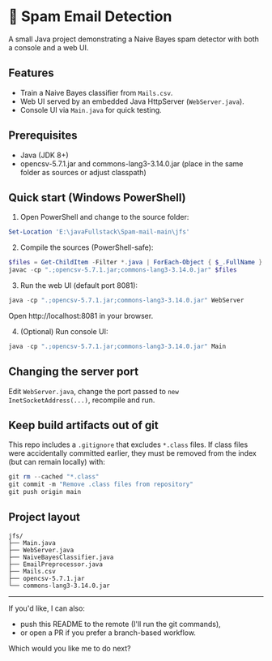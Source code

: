 # 📧 Spam Email Detection

A small Java project demonstrating a Naive Bayes spam detector with both a console and a web UI.

## Features

- Train a Naive Bayes classifier from `Mails.csv`.
- Web UI served by an embedded Java HttpServer (`WebServer.java`).
- Console UI via `Main.java` for quick testing.

## Prerequisites

- Java (JDK 8+)
- opencsv-5.7.1.jar and commons-lang3-3.14.0.jar (place in the same folder as sources or adjust classpath)

## Quick start (Windows PowerShell)

1. Open PowerShell and change to the source folder:

```powershell
Set-Location 'E:\javaFullstack\Spam-mail-main\jfs'
```

2. Compile the sources (PowerShell-safe):

```powershell
$files = Get-ChildItem -Filter *.java | ForEach-Object { $_.FullName }
javac -cp ".;opencsv-5.7.1.jar;commons-lang3-3.14.0.jar" $files
```

3. Run the web UI (default port 8081):

```powershell
java -cp ".;opencsv-5.7.1.jar;commons-lang3-3.14.0.jar" WebServer
```

Open http://localhost:8081 in your browser.

4. (Optional) Run console UI:

```powershell
java -cp ".;opencsv-5.7.1.jar;commons-lang3-3.14.0.jar" Main
```

## Changing the server port

Edit `WebServer.java`, change the port passed to `new InetSocketAddress(...)`, recompile and run.

## Keep build artifacts out of git

This repo includes a `.gitignore` that excludes `*.class` files. If class files were accidentally committed earlier, they must be removed from the index (but can remain locally) with:

```powershell
git rm --cached "*.class"
git commit -m "Remove .class files from repository"
git push origin main
```

## Project layout

```
jfs/
├── Main.java
├── WebServer.java
├── NaiveBayesClassifier.java
├── EmailPreprocessor.java
├── Mails.csv
├── opencsv-5.7.1.jar
└── commons-lang3-3.14.0.jar
```

---
If you'd like, I can also:
- push this README to the remote (I'll run the git commands),
- or open a PR if you prefer a branch-based workflow.

Which would you like me to do next?
